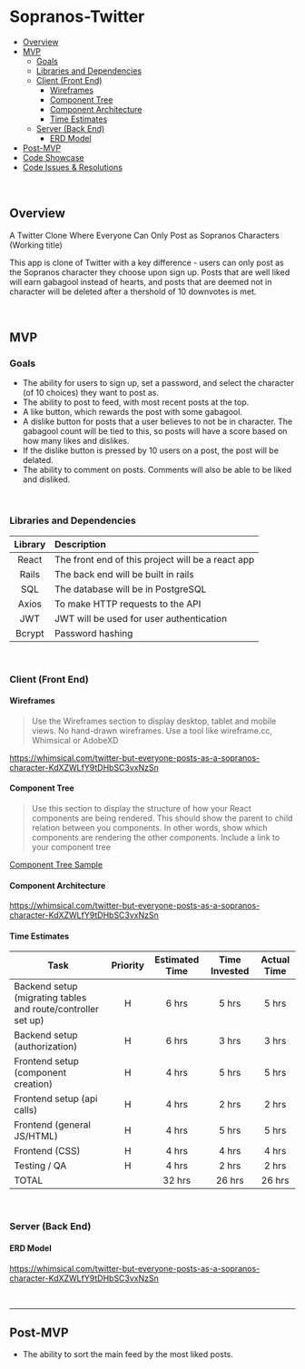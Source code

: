 # Sopranos-Twitter


- [Overview](#overview)
- [MVP](#mvp)
  - [Goals](#goals)
  - [Libraries and Dependencies](#libraries-and-dependencies)
  - [Client (Front End)](#client-front-end)
    - [Wireframes](#wireframes)
    - [Component Tree](#component-tree)
    - [Component Architecture](#component-architecture)
    - [Time Estimates](#time-estimates)
  - [Server (Back End)](#server-back-end)
    - [ERD Model](#erd-model)
- [Post-MVP](#post-mvp)
- [Code Showcase](#code-showcase)
- [Code Issues & Resolutions](#code-issues--resolutions)

<br>

## Overview

A Twitter Clone Where Everyone Can Only Post as Sopranos Characters (Working title)

This app is clone of Twitter with a key difference - users can only post as the Sopranos character they choose upon sign up. Posts that are well liked will earn gabagool instead of hearts, and posts that are deemed not in character will be deleted after a thershold of 10 downvotes is met.


<br>

## MVP

### Goals

- The ability for users to sign up, set a password, and select the character (of 10 choices) they want to post as. 
- The ability to post to feed, with most recent posts at the top. 
- A like button, which rewards the post with some gabagool.
- A dislike button for posts that a user believes to not be in character. The gabagool count will be tied to this, so posts will have a score based on how many likes and dislikes.
- If the dislike button is pressed by 10 users on a post, the post will be delated. 
- The ability to comment on posts. Comments will also be able to be liked and disliked.

<br>

### Libraries and Dependencies


|     Library      | Description                                |
| :--------------: | :----------------------------------------- |
|      React       | The front end of this project will be a react app |
|   Rails          | The back end will be built in rails |
| SQL | The database will be in PostgreSQL|
|     Axios      | To make HTTP requests to the API |
|  JWT  | JWT will be used for user authentication |
|  Bcrypt  | Password hashing |


<br>

### Client (Front End)

#### Wireframes

> Use the Wireframes section to display desktop, tablet and mobile views. No hand-drawn wireframes. Use a tool like wireframe.cc, Whimsical or AdobeXD

https://whimsical.com/twitter-but-everyone-posts-as-a-sopranos-character-KdXZWLfY9tDHbSC3vxNzSn


#### Component Tree

> Use this section to display the structure of how your React components are being rendered. This should show the parent to child relation between you components. In other words, show which components are rendering the other components. Include a link to your component tree

[Component Tree Sample](https://gist.git.generalassemb.ly/davidtwhitlatch/414107e2560ae0bb65e233570f2fe056#file-component-tree-png)

#### Component Architecture

https://whimsical.com/twitter-but-everyone-posts-as-a-sopranos-character-KdXZWLfY9tDHbSC3vxNzSn


#### Time Estimates


| Task                | Priority | Estimated Time | Time Invested | Actual Time |
| ------------------- | :------: | :------------: | :-----------: | :---------: |
| Backend setup (migrating tables and route/controller set up)   |    H     |     6 hrs      |     5 hrs     |    5 hrs    |
| Backend setup (authorization)  |    H     |     6 hrs      |    3 hrs     |     3 hrs     |
| Frontend setup (component creation)  |    H     |     4 hrs      |    5 hrs     |     5 hrs     |
| Frontend setup (api calls)  |    H     |     4 hrs      |    2 hrs     |     2 hrs     |
| Frontend  (general JS/HTML)  |    H     |     4 hrs      |    5 hrs     |     5 hrs     |
| Frontend  (CSS)  |    H     |     4 hrs      |    4 hrs     |     4 hrs     |
| Testing / QA  |    H     |     4 hrs      |    2 hrs     |     2 hrs     |
| TOTAL               |          |     32 hrs      |     26 hrs     |     26 hrs     |


<br>

### Server (Back End)

#### ERD Model

https://whimsical.com/twitter-but-everyone-posts-as-a-sopranos-character-KdXZWLfY9tDHbSC3vxNzSn

<br>

***
## Post-MVP

- The ability to sort the main feed by the most liked posts. 
